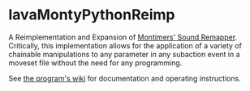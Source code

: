 # lavaMontyPythonReimp
A Reimplementation and Expansion of [Montimers' Sound Remapper](https://github.com/Montimers/monty_python). Critically, this implementation allows for the application of a variety of chainable manipulations to any parameter in any subaction event in a moveset file without the need for any programming.

See [the program's wiki](https://github.com/QuickLava/lavaMontyPythonReimp/wiki) for documentation and operating instructions.
